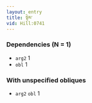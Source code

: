 ```yaml
---
layout: entry
title: སྟེམ་
vid: Hill:0741
---
```

### Dependencies (N = 1)
* `arg2` 1
* `obl` 1


### With unspecified obliques
* `arg2` `obl` 1
